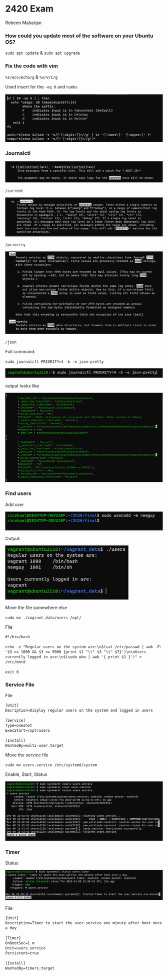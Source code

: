 # 2420 Exam

Robeen Maharjan

### How could you update most of the software on your Ubuntu OS?

`sudo apt update` & `sudo apt upgrade`

### Fix the code with vim 

`%s/eco/echo/g` & `%s/V/C/g`

Used insert for the `-eq 0` and `numbs` 

![Fixed](/Images/fixedfile.png)

### Journalctl

 ![Bootlog](/Images/bootlog.png)
 
 `/current`
 
 ![Priority](/Images/priority.png)
 
 `/priority`
 
 ![Json](/Images/jsonpretty.png)
 
 `/json`
 
 Full command:
 
 `sudo journalctl PRIORITY=4 -b -o json-pretty`
 
 ![Journalctl command](/Images/journalctl.png)
 
 output looks like
 
 ![Output Json](/Images/outputjson.png)
 
 ### Find users
 
 Add user
 
 ![New User](/Images/newuser.png)

 Output:
 
 ![User Output](/Images/outputusers.png)
 
 Move the file somewhere else 

 `sudo mv ./vagrant_data/users /opt/`
 
 File
 
 ```
 #!/bin/bash
 
echo -e "Regular users on the system are:\n$(cat /etc/passwd | awk -F: '$3 >= 1000 && $3 <= 5000 {print $1 "\t" $3 "\t" $7}')\n\nUsers currently logged in are:\n$(sudo who | awk '{ print $1 }')" > /etc/motd

exit 0
```

### Service File

File

```
[Unit]
Decription=Display regular users on the system and logged in users

[Service]
Type=oneshot
ExecStart=/opt/users

[Install]
WantedBy=multi-user.target
```

Move the service file

`sudo mv users.service /etc/systemd/system`

Enable, Start, Status

![Output status](/Images/systemctlservice.png)

### Timer

Status

![Timer status](/Images/timerstatus.png)

File

```
[Unit]
Description=Timer to start the user.service one minute after boot once a day.

[Timer]
OnBootSec=1 m
Unit=users.service
Persistent=true

[Install]
WantedBy=timers.target
```
